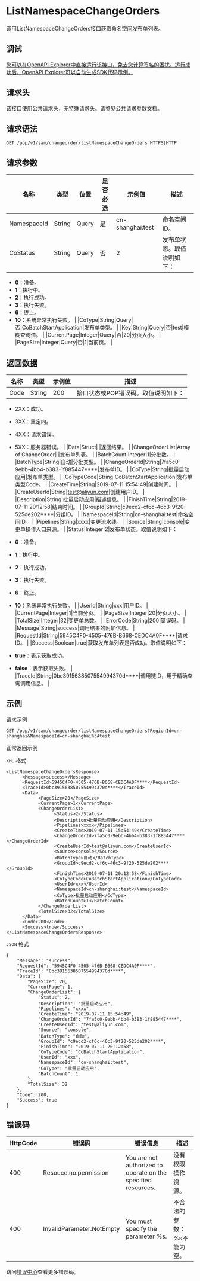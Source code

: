 # ListNamespaceChangeOrders

调用ListNamespaceChangeOrders接口获取命名空间发布单列表。

## 调试

[您可以在OpenAPI Explorer中直接运行该接口，免去您计算签名的困扰。运行成功后，OpenAPI Explorer可以自动生成SDK代码示例。](https://api.aliyun.com/#product=sae&api=ListNamespaceChangeOrders&type=ROA&version=2019-05-06)

## 请求头

该接口使用公共请求头，无特殊请求头。请参见公共请求参数文档。

## 请求语法

```
GET /pop/v1/sam/changeorder/listNamespaceChangeOrders HTTPS|HTTP
```

## 请求参数

|名称|类型|位置|是否必选|示例值|描述|
|--|--|--|----|---|--|
|NamespaceId|String|Query|是|cn-shanghai:test|命名空间ID。 |
|CoStatus|String|Query|否|2|发布单状态。取值说明如下：

 -   **0**：准备。
-   **1**：执行中。
-   **2**：执行成功。
-   **3**：执行失败。
-   **6**：终止。
-   **10**：系统异常执行失败。 |
|CoType|String|Query|否|CoBatchStartApplication|发布单类型。 |
|Key|String|Query|否|test|模糊查询值。 |
|CurrentPage|Integer|Query|否|20|分页大小。 |
|PageSize|Integer|Query|否|1|当前页。 |

## 返回数据

|名称|类型|示例值|描述|
|--|--|---|--|
|Code|String|200|接口状态或POP错误码。取值说明如下：

 -   2XX：成功。
-   3XX：重定向。
-   4XX：请求错误。
-   5XX：服务器错误。 |
|Data|Struct| |返回结果。 |
|ChangeOrderList|Array of ChangeOrder| |发布单列表。 |
|BatchCount|Integer|1|分批数。 |
|BatchType|String|自动|分批类型。 |
|ChangeOrderId|String|7fa5c0-9ebb-4bb4-b383-1f885447\*\*\*\*|发布单ID。 |
|CoType|String|批量启动应用|发布单类型。 |
|CoTypeCode|String|CoBatchStartApplication|发布单类型Code。 |
|CreateTime|String|2019-07-11 15:54:49|创建时间。 |
|CreateUserId|String|test@aliyun.com|创建用户ID。 |
|Description|String|批量启动应用|描述信息。 |
|FinishTime|String|2019-07-11 20:12:58|结束时间。 |
|GroupId|String|c9ecd2-cf6c-46c3-9f20-525de202\*\*\*\*|分组ID。 |
|NamespaceId|String|cn-shanghai:test|命名空间ID。 |
|Pipelines|String|xxxx|变更流水线。 |
|Source|String|console|变更单操作入口来源。 |
|Status|Integer|2|发布单状态。取值说明如下：

 -   **0**：准备。
-   **1**：执行中。
-   **2**：执行成功。
-   **3**：执行失败。
-   **6**：终止。
-   **10**：系统异常执行失败。 |
|UserId|String|xxx|用户ID。 |
|CurrentPage|Integer|1|当前分页。 |
|PageSize|Integer|20|分页大小。 |
|TotalSize|Integer|32|变更单总数。 |
|ErrorCode|String|200|错误码。 |
|Message|String|success|调用结果的附加信息。 |
|RequestId|String|5945C4F0-4505-476B-B668-CEDC4A0F\*\*\*\*|请求ID。 |
|Success|Boolean|true|获取发布单列表是否成功。取值说明如下：

 -   **true**：表示获取成功。
-   **false**：表示获取失败。 |
|TraceId|String|0bc3915638507554994370d\*\*\*\*|调用链ID，用于精确查询调用信息。 |

## 示例

请求示例

```
GET /pop/v1/sam/changeorder/listNamespaceChangeOrders?RegionId=cn-shanghai&NamespaceId=cn-shanghai%3Atest
```

正常返回示例

`XML` 格式

```
<ListNamespaceChangeOrdersResponse>
      <Message>success</Message>
      <RequestId>5945C4F0-4505-476B-B668-CEDC4A0F****</RequestId>
      <TraceId>0bc3915638507554994370d****</TraceId>
      <Data>
            <PageSize>20</PageSize>
            <CurrentPage>1</CurrentPage>
            <ChangeOrderList>
                  <Status>2</Status>
                  <Description>批量启动应用</Description>
                  <Pipelines>xxxx</Pipelines>
                  <CreateTime>2019-07-11 15:54:49</CreateTime>
                  <ChangeOrderId>7fa5c0-9ebb-4bb4-b383-1f885447****</ChangeOrderId>
                  <CreateUserId>test@aliyun.com</CreateUserId>
                  <Source>console</Source>
                  <BatchType>自动</BatchType>
                  <GroupId>c9ecd2-cf6c-46c3-9f20-525de202****</GroupId>
                  <FinishTime>2019-07-11 20:12:58</FinishTime>
                  <CoTypeCode>CoBatchStartApplication</CoTypeCode>
                  <UserId>xxx</UserId>
                  <NamespaceId>cn-shanghai:test</NamespaceId>
                  <CoType>批量启动应用</CoType>
                  <BatchCount>1</BatchCount>
            </ChangeOrderList>
            <TotalSize>32</TotalSize>
      </Data>
      <Code>200</Code>
      <Success>true</Success>
</ListNamespaceChangeOrdersResponse>
```

`JSON` 格式

```
{
    "Message": "success",
    "RequestId": "5945C4F0-4505-476B-B668-CEDC4A0F****",
    "TraceId": "0bc3915638507554994370d****",
    "Data": {
        "PageSize": 20,
        "CurrentPage": 1,
        "ChangeOrderList": {
            "Status": 2,
            "Description": "批量启动应用",
            "Pipelines": "xxxx",
            "CreateTime": "2019-07-11 15:54:49",
            "ChangeOrderId": "7fa5c0-9ebb-4bb4-b383-1f885447****",
            "CreateUserId": "test@aliyun.com",
            "Source": "console",
            "BatchType": "自动",
            "GroupId": "c9ecd2-cf6c-46c3-9f20-525de202****",
            "FinishTime": "2019-07-11 20:12:58",
            "CoTypeCode": "CoBatchStartApplication",
            "UserId": "xxx",
            "NamespaceId": "cn-shanghai:test",
            "CoType": "批量启动应用",
            "BatchCount": 1
        },
        "TotalSize": 32
    },
    "Code": 200,
    "Success": true
}
```

## 错误码

|HttpCode|错误码|错误信息|描述|
|--------|---|----|--|
|400|Resouce.no.permission|You are not authorized to operate on the specified resources.|没有权限操作资源。|
|400|InvalidParameter.NotEmpty|You must specify the parameter %s.|不合法的参数：%s不能为空。|

访问[错误中心](https://error-center.aliyun.com/status/product/sae)查看更多错误码。

